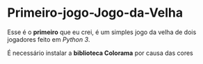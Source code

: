 # Primeiro-jogo-Jogo-da-Velha
 
 Esse é o **primeiro** que eu crei, é um simples jogo da velha de dois jogadores feito em *Python 3*.

 É necessário instalar a **biblioteca Colorama** por causa das cores

